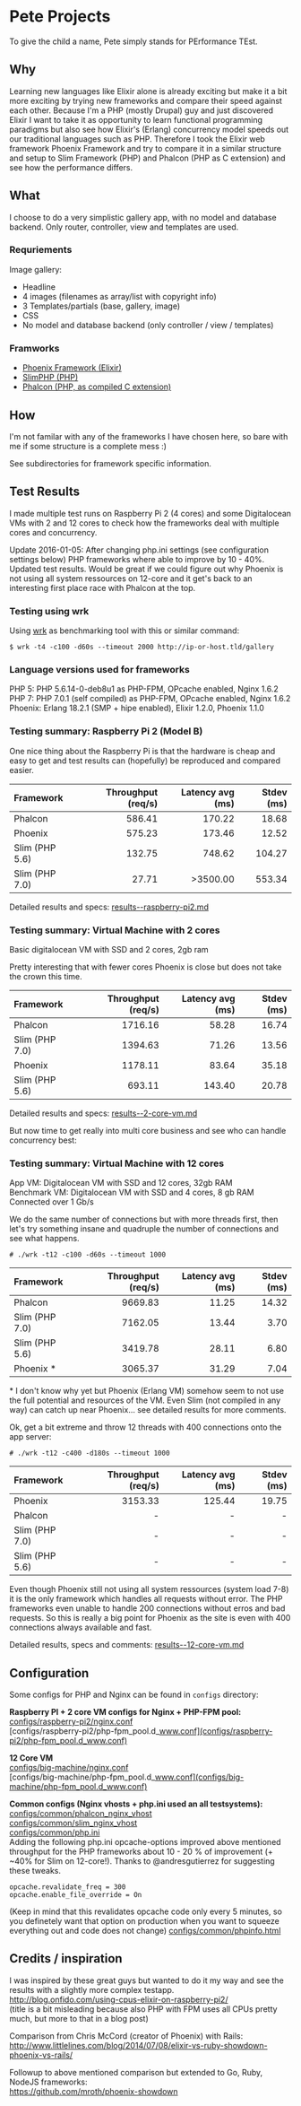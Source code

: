 # Pete Projects #

To give the child a name, Pete simply stands for PErformance TEst. 

## Why ##
Learning new languages like Elixir alone is already exciting but make it a bit more exciting by trying new frameworks and compare their speed against each other.
Because I'm a PHP (mostly Drupal) guy and just discovered Elixir I want to take it as opportunity to learn functional programming paradigms but also see how Elixir's (Erlang) concurrency model speeds out our traditional languages such as PHP. Therefore I took the Elixir web framework Phoenix Framework and try to compare it in a similar structure and setup to Slim Framework (PHP) and Phalcon (PHP as C extension) and see how the performance differs.

## What ##
I choose to do a very simplistic gallery app, with no model and database backend. 
Only router, controller, view and templates are used.

### Requriements ###
Image gallery:       
- Headline    
- 4 images (filenames as array/list with copyright info)    
- 3 Templates/partials (base, gallery, image)    
- CSS    
- No model and database backend (only controller / view / templates)    

### Framworks ###
- [Phoenix Framework (Elixir)](http://www.phoenixframework.org/)    
- [SlimPHP (PHP)](http://www.slimframework.com/)    
- [Phalcon (PHP, as compiled C extension)](https://phalconphp.com/en)    


## How ##
I'm not familar with any of the frameworks I have chosen here, so bare with me if some structure is a complete mess :)

See subdirectories for framework specific information.

## Test Results ##
I made multiple test runs on Raspberry Pi 2 (4 cores) and some Digitalocean VMs 
with 2 and 12 cores to check how the frameworks deal with multiple cores and concurrency.

Update 2016-01-05: After changing php.ini settings (see configuration settings below) PHP frameworks where 
able to improve by 10 - 40%. Updated test results. Would be great if we could figure out why Phoenix
is not using all system ressources on 12-core and it get's back to an interesting first place race with Phalcon at the top.

### Testing using wrk ###
Using [wrk](https://github.com/wg/wrk) as benchmarking tool with this or similar command:    
```
$ wrk -t4 -c100 -d60s --timeout 2000 http://ip-or-host.tld/gallery
```

### Language versions used for frameworks ###
PHP 5: PHP 5.6.14-0-deb8u1 as PHP-FPM, OPcache enabled, Nginx 1.6.2    
PHP 7: PHP 7.0.1 (self compiled) as PHP-FPM, OPcache enabled, Nginx 1.6.2    
Phoenix: Erlang 18.2.1 (SMP + hipe enabled), Elixir 1.2.0, Phoenix 1.1.0       

### Testing summary: Raspberry Pi 2 (Model B) ###
One nice thing about the Raspberry Pi is that the hardware is cheap and easy to 
get and test results can (hopefully) be reproduced and compared easier.           

| Framework      | Throughput (req/s) | Latency avg (ms) |     Stdev (ms) |
| :------------- | -----------------: | ---------------: | -------------: |
| Phalcon        |            586.41  |          170.22  |         18.68  |
| Phoenix        |            575.23  |          173.46  |         12.52  |
| Slim (PHP 5.6) |            132.75  |          748.62  |        104.27  |
| Slim (PHP 7.0) |             27.71  |        >3500.00  |        553.34  |

Detailed results and specs: [results--raspberry-pi2.md](results--raspberry-pi2.md)

### Testing summary: Virtual Machine with 2 cores ###
Basic digitalocean VM with SSD and 2 cores, 2gb ram          

Pretty interesting that with fewer cores Phoenix is close but does not take the 
crown this time. 

| Framework      | Throughput (req/s) | Latency avg (ms) |     Stdev (ms) |
| :------------- | -----------------: | ---------------: | -------------: |
| Phalcon        |           1716.16  |           58.28  |         16.74  |
| Slim (PHP 7.0) |           1394.63  |           71.26  |         13.56  |
| Phoenix        |           1178.11  |           83.64  |         35.18  |
| Slim (PHP 5.6) |            693.11  |          143.40  |         20.78  |

Detailed results and specs: [results--2-core-vm.md](results--2-core-vm.md)

But now time to get really into multi core business and see who can handle concurrency best:

### Testing summary: Virtual Machine with 12 cores ###
App VM: Digitalocean VM with SSD and 12 cores, 32gb RAM     
Benchmark VM: Digitalocean VM with SSD and 4 cores, 8 gb RAM
Connected over 1 Gb/s

We do the same number of connections but with more threads first, then let's try
something insane and quadruple the number of connections and see what happens.

```
# ./wrk -t12 -c100 -d60s --timeout 1000   
```
| Framework      | Throughput (req/s) | Latency avg (ms) |     Stdev (ms) |
| :------------- | -----------------: | ---------------: | -------------: |
| Phalcon        |           9669.83  |           11.25  |         14.32  |
| Slim (PHP 7.0) |           7162.05  |           13.44  |          3.70  |
| Slim (PHP 5.6) |           3419.78  |           28.11  |          6.80  |
| Phoenix *      |           3065.37  |           31.29  |          7.04  |

\* I don't know why yet but Phoenix (Erlang VM) somehow seem to not use the full potential 
and resources of the VM. Even Slim (not compiled in any way) can catch up near Phoenix... see detailed results for more comments.
   
   
Ok, get a bit extreme and throw 12 threads with 400 connections onto the app server:   
```
# ./wrk -t12 -c400 -d180s --timeout 1000   
```
| Framework      | Throughput (req/s) | Latency avg (ms) |     Stdev (ms) |
| :------------- | -----------------: | ---------------: | -------------: |
| Phoenix        |           3153.33  |          125.44  |         19.75  |
| Phalcon        |                 -  |               -  |             -  |
| Slim (PHP 7.0) |                 -  |               -  |             -  |
| Slim (PHP 5.6) |                 -  |               -  |             -  |

Even though Phoenix still not using all system ressources (system load 7-8) it is the
only framework which handles all requests without error. The PHP frameworks even unable
to handle 200 connections without erros and bad requests. So this is really a big point for
Phoenix as the site is even with 400 connections always available and fast.

Detailed results, specs and comments: [results--12-core-vm.md](results--12-core-vm.md)


## Configuration ##
Some configs for PHP and Nginx can be found in ```configs``` directory:    

**Raspberry PI + 2 core VM configs for Nginx + PHP-FPM pool:**    
[configs/raspberry-pi2/nginx.conf](configs/raspberry-pi2/nginx.conf)      
[configs/raspberry-pi2/php-fpm_pool.d_www.conf](configs/raspberry-pi2/php-fpm_pool.d_www.conf)     

**12 Core VM**    
[configs/big-machine/nginx.conf](configs/big-machine/nginx.conf)      
[configs/big-machine/php-fpm_pool.d_www.conf](configs/big-machine/php-fpm_pool.d_www.conf)    

**Common configs (Nginx vhosts + php.ini used an all testsystems):**     
[configs/common/phalcon_nginx_vhost](configs/common/phalcon_nginx_vhost)        
[configs/common/slim_nginx_vhost](configs/common/slim_nginx_vhost)   
[configs/common/php.ini](configs/common/php.ini)    
Adding the following php.ini opcache-options improved above mentioned throughput for the PHP frameworks 
about 10 - 20 % of improvement (+ ~40% for Slim on 12-core!). Thanks to @andresgutierrez for suggesting these tweaks.
```
opcache.revalidate_freq = 300
opcache.enable_file_override = On
```
(Keep in mind that this revalidates opcache code only every 5 minutes, so you definetely want that option on 
production when you want to squeeze everything out and code does not change)
[configs/common/phpinfo.html](configs/common/phpinfo.html)   

## Credits / inspiration  
I was inspired by these great guys but wanted to do it my way and see the results with a slightly more complex testapp.    
http://blog.onfido.com/using-cpus-elixir-on-raspberry-pi2/    
(title is a bit misleading because also PHP with FPM uses all CPUs pretty much, but more to that in a blog post)   
 
Comparison from Chris McCord (creator of Phoenix) with Rails:     
http://www.littlelines.com/blog/2014/07/08/elixir-vs-ruby-showdown-phoenix-vs-rails/    

Followup to above mentioned comparison but extended to Go, Ruby, NodeJS frameworks:   
https://github.com/mroth/phoenix-showdown      
